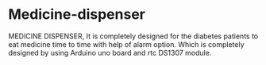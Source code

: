 # Medicine-dispenser
MEDICINE DISPENSER, It is completely designed for the diabetes patients to eat medicine time to time with help of alarm option. Which is completely designed by using Arduino uno board and rtc DS1307 module. 
